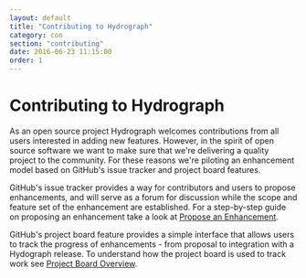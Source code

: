 ```yaml
---
layout: default
title: "Contributing to Hydrograph"
category: con
section: "contributing"
date: 2016-06-23 11:15:00
order: 1
---
```


<div class="page-header">
  <h1>Contributing to Hydrograph</h1>
</div>

As an open source project Hydrograph welcomes contributions from all users interested in adding new 
features. However, in the spirit of open source software we want to make sure that we're delivering 
a quality project to the community. For these reasons we're piloting an enhancement model based on 
GitHub's issue tracker and project board features. 

GitHub's issue tracker provides a way for contributors and users to propose enhancements, and 
will serve as a forum for discussion while the scope and feature set of the enhancement are 
established. For a step-by-step guide on proposing an enhancement take a look at 
[Propose an Enhancement](proposeAnEnhancement). 

GitHub's project board feature provides a simple interface that allows users to track the progress
of enhancements - from proposal to integration with a Hydograph release. To understand how the
project board is used to track work see [Project Board Overview](project-board-overview). 
